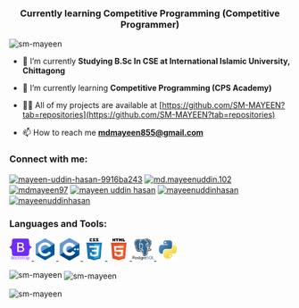  <!-- <u><h1 align="center">Hi 👋, I'm Mayeen Uddin Hasan</h1></u> -->
<h3 align="center">Currently learning Competitive Programming (Competitive Programmer)</h3>

<p align="left"> <img src="https://komarev.com/ghpvc/?username=sm-mayeen&label=Profile%20views&color=0e75b6&style=flat" alt="sm-mayeen" /> </p>

- 🔭 I’m currently **Studying B.Sc In CSE at International Islamic University, Chittagong**

- 🌱 I’m currently learning **Competitive Programming (CPS Academy)**

- 👨‍💻 All of my projects are available at [https://github.com/SM-MAYEEN?tab=repositories](https://github.com/SM-MAYEEN?tab=repositories)

- 📫 How to reach me **mdmayeen855@gmail.com**

<h3 align="left">Connect with me:</h3>
<p align="left">
<a href="https://linkedin.com/in/mayeen-uddin-hasan-9916ba243" target="blank"><img align="center" src="https://raw.githubusercontent.com/rahuldkjain/github-profile-readme-generator/master/src/images/icons/Social/linked-in-alt.svg" alt="mayeen-uddin-hasan-9916ba243" height="30" width="40" /></a>
<a href="https://fb.com/md.mayeenuddin.102" target="blank"><img align="center" src="https://raw.githubusercontent.com/rahuldkjain/github-profile-readme-generator/master/src/images/icons/Social/facebook.svg" alt="md.mayeenuddin.102" height="30" width="40" /></a>
<a href="https://instagram.com/mdmayeen97" target="blank"><img align="center" src="https://raw.githubusercontent.com/rahuldkjain/github-profile-readme-generator/master/src/images/icons/Social/instagram.svg" alt="mdmayeen97" height="30" width="40" /></a>
<a href="https://www.youtube.com/c/mayeen uddin hasan" target="blank"><img align="center" src="https://raw.githubusercontent.com/rahuldkjain/github-profile-readme-generator/master/src/images/icons/Social/youtube.svg" alt="mayeen uddin hasan" height="30" width="40" /></a>
<a href="https://codeforces.com/profile/mayeenuddinhasan" target="blank"><img align="center" src="https://raw.githubusercontent.com/rahuldkjain/github-profile-readme-generator/master/src/images/icons/Social/codeforces.svg" alt="mayeenuddinhasan" height="30" width="40" /></a>
<a href="https://www.leetcode.com/mayeenuddinhasan" target="blank"><img align="center" src="https://raw.githubusercontent.com/rahuldkjain/github-profile-readme-generator/master/src/images/icons/Social/leet-code.svg" alt="mayeenuddinhasan" height="30" width="40" /></a>
</p>

<h3 align="left">Languages and Tools:</h3>
<p align="left"> <a href="https://getbootstrap.com" target="_blank" rel="noreferrer"> <img src="https://raw.githubusercontent.com/devicons/devicon/master/icons/bootstrap/bootstrap-plain-wordmark.svg" alt="bootstrap" width="40" height="40"/> </a> <a href="https://www.cprogramming.com/" target="_blank" rel="noreferrer"> <img src="https://raw.githubusercontent.com/devicons/devicon/master/icons/c/c-original.svg" alt="c" width="40" height="40"/> </a> <a href="https://www.w3schools.com/cpp/" target="_blank" rel="noreferrer"> <img src="https://raw.githubusercontent.com/devicons/devicon/master/icons/cplusplus/cplusplus-original.svg" alt="cplusplus" width="40" height="40"/> </a> <a href="https://www.w3schools.com/css/" target="_blank" rel="noreferrer"> <img src="https://raw.githubusercontent.com/devicons/devicon/master/icons/css3/css3-original-wordmark.svg" alt="css3" width="40" height="40"/> </a> <a href="https://www.w3.org/html/" target="_blank" rel="noreferrer"> <img src="https://raw.githubusercontent.com/devicons/devicon/master/icons/html5/html5-original-wordmark.svg" alt="html5" width="40" height="40"/> </a> <a href="https://www.postgresql.org" target="_blank" rel="noreferrer"> <img src="https://raw.githubusercontent.com/devicons/devicon/master/icons/postgresql/postgresql-original-wordmark.svg" alt="postgresql" width="40" height="40"/> </a> <a href="https://www.python.org" target="_blank" rel="noreferrer"> <img src="https://raw.githubusercontent.com/devicons/devicon/master/icons/python/python-original.svg" alt="python" width="40" height="40"/> </a> </p>

<p><img align="left" src="https://github-readme-stats.vercel.app/api/top-langs?username=sm-mayeen&show_icons=true&locale=en&layout=compact" alt="sm-mayeen" /></p>

<p>&nbsp;<img align="center" src="https://github-readme-stats.vercel.app/api?username=sm-mayeen&show_icons=true&locale=en" alt="sm-mayeen" /></p>

<p><img align="center" src="https://github-readme-streak-stats.herokuapp.com/?user=sm-mayeen&" alt="sm-mayeen" /></p>




